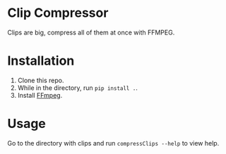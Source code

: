# Clip Compressor
Clips are big, compress all of them at once with FFMPEG.

# Installation
1. Clone this repo.
2. While in the directory, run `pip install .`.
3. Install [FFmpeg](https://www.ffmpeg.org).

# Usage
Go to the directory with clips and run `compressClips --help` to view help.